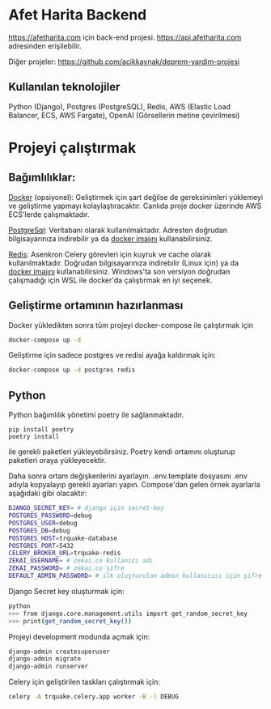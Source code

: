 # Afet Harita Backend

https://afetharita.com için back-end projesi. https://api.afetharita.com adresinden erişilebilir.

Diğer projeler: https://github.com/acikkaynak/deprem-yardim-projesi

## Kullanılan teknolojiler

Python (Django), Postgres (PostgreSQL), Redis, AWS (Elastic Load Balancer, ECS, AWS Fargate), OpenAI (Görsellerin metine çevirilmesi)

# Projeyi çalıştırmak

## Bağımlılıklar:

[Docker](https://www.docker.com) (opsiyonel): Geliştirmek için şart değilse de gereksinimleri yüklemeyi ve geliştirme yapmayı kolaylaştıracaktır. Canlıda proje docker üzerinde AWS ECS'lerde çalışmaktadır.

[PostgreSql](https://www.postgresql.org): Veritabanı olarak kullanılmaktadır. Adresten doğrudan bilgisayarınıza indirebilir ya da [docker imajını](https://hub.docker.com/_/postgres) kullanabilirsiniz.

[Redis](https://redis.io): Asenkron Celery görevleri için kuyruk ve cache olarak kullanılmaktadır. Doğrudan bilgisayarınıza indirebilir (Linux için) ya da [docker imajını](https://hub.docker.com/_/redis) kullanabilirsiniz. Windows'ta son versiyon doğrudan çalışmadığı için WSL ile docker'da çalıştırmak en iyi seçenek.

## Geliştirme ortamının hazırlanması

Docker yükledikten sonra tüm projeyi docker-compose ile çalıştırmak için

```sh
docker-compose up -d
```

Geliştirme için sadece postgres ve redisi ayağa kaldırmak için:

```sh
docker-compose up -d postgres redis
```

## Python

Python bağımlılık yönetimi poetry ile sağlanmaktadır.

```
pip install poetry
poetry install
```

ile gerekli paketleri yükleyebilirsiniz. Poetry kendi ortamını oluşturup paketleri oraya yükleyecektir.

Daha sonra ortam değişkenlerini ayarlayın. .env.template dosyasını .env adıyla kopyalayıp gerekli ayarları yapın. Compose'dan gelen örnek ayarlarla aşağıdaki gibi olacaktır:

```sh
DJANGO_SECRET_KEY= # django için secret-key
POSTGRES_PASSWORD=debug
POSTGRES_USER=debug
POSTGRES_DB=debug
POSTGRES_HOST=trquake-database
POSTGRES_PORT=5432
CELERY_BROKER_URL=trquake-redis
ZEKAI_USERNAME= # zekai.co kullanıcı adı
ZEKAI_PASSWORD= # zekai.co şifre
DEFAULT_ADMIN_PASSWORD= # ilk oluşturulan admin kullanıcısı için şifre
```

Django Secret key oluşturmak için:

```sh
python
>>> from django.core.management.utils import get_random_secret_key
>>> print(get_random_secret_key())
```

Projeyi development modunda açmak için:

```sh
django-admin createsuperuser
django-admin migrate
django-admin runserver
```

Celery için geliştirilen taskları çalıştırmak için:

```sh
celery -A trquake.celery.app worker -B -l DEBUG
```
